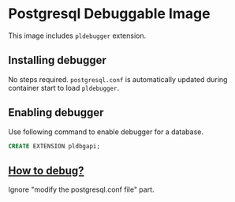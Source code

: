 # Postgresql Debuggable Image

This image includes `pldebugger` extension.

## Installing debugger

No steps required. `postgresql.conf` is automatically updated during container start to load `pldebugger`.

## Enabling debugger

Use following command to enable debugger for a database.

```sql
CREATE EXTENSION pldbgapi;
```

## [How to debug?](https://www.pgadmin.org/docs/pgadmin4/latest/debugger.html)

Ignore "modify the postgresql.conf file" part.
